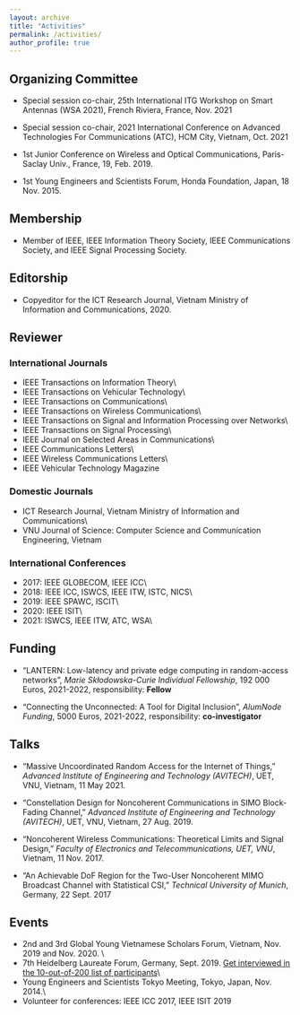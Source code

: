 ```yaml
---
layout: archive
title: "Activities"
permalink: /activities/
author_profile: true
---
```


## Organizing Committee

* Special session co-chair, 25th International ITG Workshop on Smart Antennas (WSA 2021), French Riviera, France, Nov. 2021

* Special session co-chair, 2021 International Conference on Advanced Technologies For Communications (ATC), HCM City, Vietnam, Oct. 2021

* 1st Junior Conference on Wireless and Optical Communications, Paris-Saclay Univ., France, 19, Feb. 2019.

* 1st Young Engineers and Scientists Forum, Honda Foundation, Japan, 18 Nov. 2015.

## Membership

* Member of IEEE, IEEE Information Theory Society, IEEE Communications Society, and IEEE Signal Processing Society.

## Editorship

* Copyeditor for the ICT Research Journal, Vietnam Ministry of Information and Communications, 2020.

## Reviewer

### International Journals

* IEEE Transactions on Information Theory\
* IEEE Transactions on Vehicular Technology\
* IEEE Transactions on Communications\
* IEEE Transactions on Wireless Communications\
* IEEE Transactions on Signal and Information Processing over Networks\
* IEEE Transactions on Signal Processing\
* IEEE Journal on Selected Areas in Communications\
* IEEE Communications Letters\
* IEEE Wireless Communications Letters\
* IEEE Vehicular Technology Magazine 
 
### Domestic Journals

* ICT Research Journal, Vietnam Ministry of Information and Communications\
* VNU Journal of Science: Computer Science and Communication Engineering, Vietnam

### International Conferences

* 2017: IEEE GLOBECOM, IEEE ICC\
* 2018: IEEE ICC, ISWCS, IEEE ITW, ISTC, NICS\
* 2019: IEEE SPAWC, ISCIT\
* 2020: IEEE ISIT\
* 2021: ISWCS, IEEE ITW, ATC, WSA\

## Funding

* “LANTERN: Low-latency and private edge computing in random-access networks”, *Marie Skłodowska-Curie Individual Fellowship*, 192 000 Euros, 2021-2022, responsibility: **Fellow** 

* “Connecting the Unconnected: A Tool for Digital Inclusion”, *AlumNode Funding*, 5000 Euros, 2021-2022, responsibility: **co-investigator**

## Talks

* “Massive Uncoordinated Random Access for the Internet of Things,” *Advanced Institute of Engineering and Technology (AVITECH)*, UET, VNU, Vietnam, 11 May 2021.

* “Constellation Design for Noncoherent Communications in SIMO Block-Fading Channel,” *Advanced Institute of Engineering and Technology (AVITECH)*, UET, VNU, Vietnam, 27 Aug. 2019.

* “Noncoherent Wireless Communications: Theoretical Limits and Signal Design,” *Faculty of Electronics and Telecommunications, UET, VNU*, Vietnam, 11 Nov. 2017.

* “An Achievable DoF Region for the Two-User Noncoherent MIMO Broadcast Channel with Statistical CSI,” *Technical University of Munich*, Germany, 22 Sept. 2017

## Events
* 2nd and 3rd Global Young Vietnamese Scholars Forum, Vietnam, Nov. 2019 and Nov. 2020. \
* 7th Heidelberg Laureate Forum, Germany, Sept. 2019. [Get interviewed in the 10-out-of-200 list of participants](https://scilogs.spektrum.de/hlf/10-out-of-200-serving-the-people-khac-hoang-ngo-improves-our-telecommunication/)\
* Young Engineers and Scientists Tokyo Meeting, Tokyo, Japan, Nov. 2014.\
* Volunteer for conferences: IEEE ICC 2017, IEEE ISIT 2019
